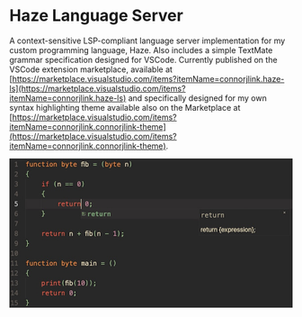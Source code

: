 # Haze Language Server

A context-sensitive LSP-compliant language server implementation for my custom programming language, Haze. Also includes a simple TextMate grammar specification designed for VSCode. Currently published on the VSCode extension marketplace, available at [https://marketplace.visualstudio.com/items?itemName=connorjlink.haze-ls](https://marketplace.visualstudio.com/items?itemName=connorjlink.haze-ls)  and specifically designed for my own syntax highlighting theme available also on the Marketplace at [https://marketplace.visualstudio.com/items?itemName=connorjlink.connorjlink-theme](https://marketplace.visualstudio.com/items?itemName=connorjlink.connorjlink-theme).

![Example Image in VSCode](vscode_ls.jpg)
